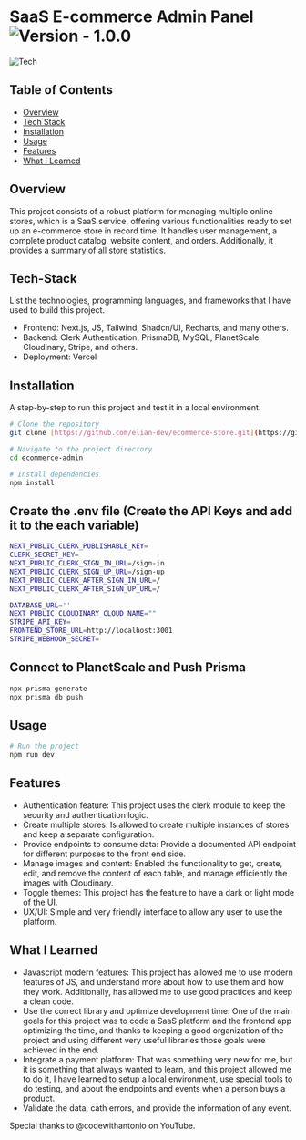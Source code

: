 # SaaS E-commerce Admin Panel ![Version - 1.0.0](https://img.shields.io/badge/Version-1.0.0-2ea44f) 
![Tech](https://img.shields.io/badge/next.js-000000?style=for-the-badge&logo=nextdotjs&logoColor=white) 

## Table of Contents
- [Overview](#overview)
- [Tech Stack](#tech-stack)
- [Installation](#installation)
- [Usage](#usage)
- [Features](#features)
- [What I Learned](#what-i-learned)

## Overview
This project consists of a robust platform for managing multiple online stores, which is a SaaS service, offering various functionalities ready to set up an e-commerce store in record time. It handles user management, a complete product catalog, website content, and orders. Additionally, it provides a summary of all store statistics.

## Tech-Stack

List the technologies, programming languages, and frameworks that I have used to build this project.

- Frontend: Next.js, JS, Tailwind, Shadcn/UI, Recharts, and many others.
- Backend: Clerk Authentication, PrismaDB, MySQL, PlanetScale, Cloudinary, Stripe, and others.
- Deployment: Vercel

## Installation
A step-by-step to run this project and test it in a local environment.

```bash
# Clone the repository
git clone [https://github.com/elian-dev/ecommerce-store.git](https://github.com/elian-dev/ecommerce-admin.git)

# Navigate to the project directory
cd ecommerce-admin

# Install dependencies
npm install

```


## Create the .env file (Create the API Keys and add it to the each variable)

```bash
NEXT_PUBLIC_CLERK_PUBLISHABLE_KEY=
CLERK_SECRET_KEY=
NEXT_PUBLIC_CLERK_SIGN_IN_URL=/sign-in
NEXT_PUBLIC_CLERK_SIGN_UP_URL=/sign-up
NEXT_PUBLIC_CLERK_AFTER_SIGN_IN_URL=/
NEXT_PUBLIC_CLERK_AFTER_SIGN_UP_URL=/

DATABASE_URL=''
NEXT_PUBLIC_CLOUDINARY_CLOUD_NAME=""
STRIPE_API_KEY=
FRONTEND_STORE_URL=http://localhost:3001
STRIPE_WEBHOOK_SECRET=
```

## Connect to PlanetScale and Push Prisma

```bash
npx prisma generate
npx prisma db push
```

## Usage

```bash
# Run the project
npm run dev
```

## Features
- Authentication feature: This project uses the clerk module to keep the security and authentication logic.
- Create multiple stores: Is allowed to create multiple instances of stores and keep a separate configuration.
- Provide endpoints to consume data: Provide a documented API endpoint for different purposes to the front end side.
- Manage images and content: Enabled the functionality to get, create, edit, and remove the content of each table, and manage efficiently the images with Cloudinary.
- Toggle themes: This project has the feature to have a dark or light mode of the UI.
- UX/UI: Simple and very friendly interface to allow any user to use the platform.

## What I Learned
- Javascript modern features: This project has allowed me to use modern features of JS, and understand more about how to use them and how they work. Additionally, has allowed me to use good practices and keep a clean code.
- Use the correct library and optimize development time: One of the main goals for this project was to code a SaaS platform and the frontend app optimizing the time, and thanks to keeping a good organization of the project and using different very useful libraries those goals were achieved in the end.
- Integrate a payment platform: That was something very new for me, but it is something that always wanted to learn, and this project allowed me to do it, I have learned to setup a local environment, use special tools to do testing, and about the endpoints and events when a person buys a product.
- Validate the data, cath errors, and provide the information of any event.

Special thanks to @codewithantonio on YouTube.
